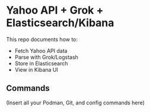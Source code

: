 # Yahoo API + Grok + Elasticsearch/Kibana

This repo documents how to:
- Fetch Yahoo API data
- Parse with Grok/Logstash
- Store in Elasticsearch
- View in Kibana UI

## Commands
(Insert all your Podman, Git, and config commands here)
